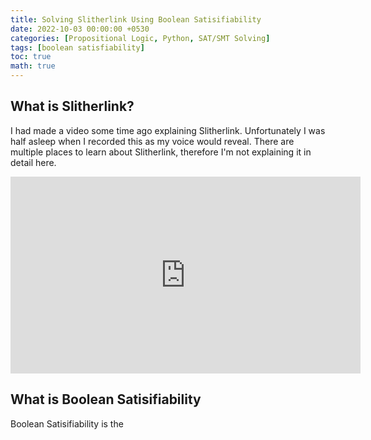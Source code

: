 ```yaml
---
title: Solving Slitherlink Using Boolean Satisifiability
date: 2022-10-03 00:00:00 +0530
categories: [Propositional Logic, Python, SAT/SMT Solving]
tags: [boolean satisfiability]
toc: true
math: true
---
```


## What is Slitherlink?

I had made a video some time ago explaining Slitherlink. Unfortunately I was half asleep when I recorded this as my voice would reveal. There are multiple places to learn about Slitherlink, therefore I'm not explaining it in detail here.

<iframe width="560" height="315" src="https://www.youtube.com/embed/EMuvNXjdWEE" title="YouTube video player" frameborder="0" allow="accelerometer; autoplay; clipboard-write; encrypted-media; gyroscope; picture-in-picture" allowfullscreen></iframe>

## What is Boolean Satisifiability

Boolean Satisifiability is the 

